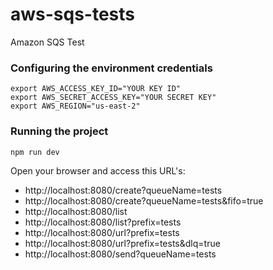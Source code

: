 # aws-sqs-tests
Amazon SQS Test

### Configuring the environment credentials
```
export AWS_ACCESS_KEY_ID="YOUR KEY ID"
export AWS_SECRET_ACCESS_KEY="YOUR SECRET KEY"
export AWS_REGION="us-east-2"

```

### Running the project
```
npm run dev
```

Open your browser and access this URL's:

- http://localhost:8080/create?queueName=tests
- http://localhost:8080/create?queueName=tests&fifo=true
- http://localhost:8080/list
- http://localhost:8080/list?prefix=tests
- http://localhost:8080/url?prefix=tests
- http://localhost:8080/url?prefix=tests&dlq=true
- http://localhost:8080/send?queueName=tests

